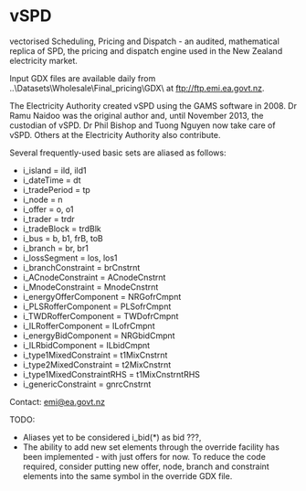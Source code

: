 vSPD
====

vectorised Scheduling, Pricing and Dispatch - an audited, mathematical replica of SPD, the
pricing and dispatch engine used in the New Zealand electricity market.

Input GDX files are available daily from ..\Datasets\Wholesale\Final_pricing\GDX\ at
ftp://ftp.emi.ea.govt.nz.

The Electricity Authority created vSPD using the GAMS software in 2008. Dr Ramu Naidoo was
the original author and, until November 2013, the custodian of vSPD. Dr Phil Bishop and Tuong
Nguyen now take care of vSPD. Others at the Electricity Authority also contribute.

Several frequently-used basic sets are aliased as follows:
- i_island = ild, ild1
- i_dateTime = dt
- i_tradePeriod = tp
- i_node = n
- i_offer = o, o1
- i_trader = trdr
- i_tradeBlock = trdBlk
- i_bus = b, b1, frB, toB
- i_branch = br, br1
- i_lossSegment = los, los1
- i_branchConstraint = brCnstrnt
- i_ACnodeConstraint = ACnodeCnstrnt
- i_MnodeConstraint = MnodeCnstrnt
- i_energyOfferComponent = NRGofrCmpnt
- i_PLSRofferComponent = PLSofrCmpnt
- i_TWDRofferComponent = TWDofrCmpnt
- i_ILRofferComponent = ILofrCmpnt
- i_energyBidComponent = NRGbidCmpnt
- i_ILRbidComponent = ILbidCmpnt
- i_type1MixedConstraint = t1MixCnstrnt
- i_type2MixedConstraint = t2MixCnstrnt
- i_type1MixedConstraintRHS = t1MixCnstrntRHS
- i_genericConstraint = gnrcCnstrnt


Contact: emi@ea.govt.nz


TODO:
- Aliases yet to be considered
  i_bid(*)         as bid ???,
- The ability to add new set elements through the override facility has been implemented - with
  just offers for now. To reduce the code required, consider putting new offer, node, branch and
  constraint elements into the same symbol in the override GDX file.
